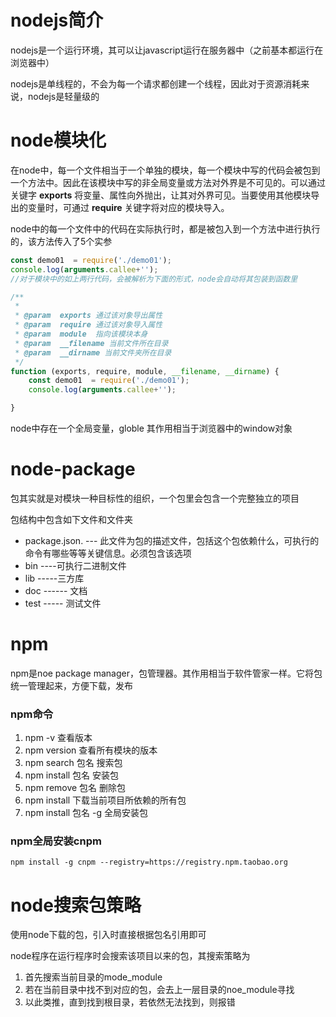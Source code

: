 # nodejs简介

nodejs是一个运行环境，其可以让javascript运行在服务器中（之前基本都运行在浏览器中）

nodejs是单线程的，不会为每一个请求都创建一个线程，因此对于资源消耗来说，nodejs是轻量级的

# node模块化

在node中，每一个文件相当于一个单独的模块，每一个模块中写的代码会被包到一个方法中。因此在该模块中写的非全局变量或方法对外界是不可见的。可以通过关键字 **exports** 将变量、属性向外抛出，让其对外界可见。当要使用其他模块导出的变量时，可通过 **require** 关键字将对应的模块导入。

node中的每一个文件中的代码在实际执行时，都是被包入到一个方法中进行执行的，该方法传入了5个实参

```js
const demo01  = require('./demo01');
console.log(arguments.callee+'');
//对于模块中的如上两行代码，会被解析为下面的形式，node会自动将其包装到函数里

/**
 * 
 * @param  exports 通过该对象导出属性
 * @param  require 通过该对象导入属性
 * @param  module  指向该模块本身
 * @param  __filename 当前文件所在目录
 * @param  __dirname 当前文件夹所在目录
 */
function (exports, require, module, __filename, __dirname) {
    const demo01  = require('./demo01');
    console.log(arguments.callee+'');

}
```

node中存在一个全局变量，globle 其作用相当于浏览器中的window对象

# node-package

包其实就是对模块一种目标性的组织，一个包里会包含一个完整独立的项目

包结构中包含如下文件和文件夹

- package.json. ---  此文件为包的描述文件，包括这个包依赖什么，可执行的命令有哪些等等关键信息。必须包含该选项
- bin ----可执行二进制文件
- lib -----三方库
- doc ------  文档
- test  ----- 测试文件

# npm

npm是noe package manager，包管理器。其作用相当于软件管家一样。它将包统一管理起来，方便下载，发布

### npm命令

1. npm -v 查看版本
2. npm version 查看所有模块的版本
3. npm search 包名  搜索包
4. npm install 包名  安装包
5. npm remove 包名  删除包
6. npm install  下载当前项目所依赖的所有包
7. npm install 包名 -g    全局安装包

### npm全局安装cnpm

```bashba s
npm install -g cnpm --registry=https://registry.npm.taobao.org			
```

# node搜索包策略

使用node下载的包，引入时直接根据包名引用即可

node程序在运行程序时会搜索该项目以来的包，其搜索策略为

1. 首先搜索当前目录的mode_module
2. 若在当前目录中找不到对应的包，会去上一层目录的noe_module寻找
3. 以此类推，直到找到根目录，若依然无法找到，则报错
